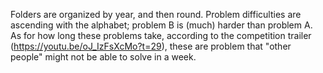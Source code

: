 Folders are organized by year, and then round. Problem difficulties are ascending with the alphabet; problem B is (much) harder than problem A. As for how long these problems take, according to the competition trailer (https://youtu.be/oJ_IzFsXcMo?t=29), these are problem that "other people" might not be able to solve in a week. 
